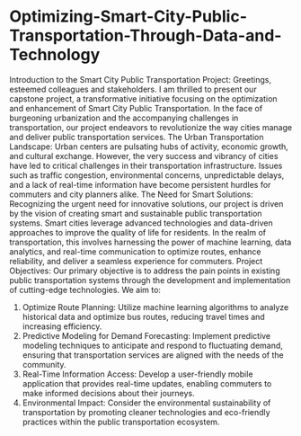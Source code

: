 # Optimizing-Smart-City-Public-Transportation-Through-Data-and-Technology
Introduction to the Smart City Public Transportation Project:
Greetings, esteemed colleagues and stakeholders. I am thrilled to present our capstone project, a transformative initiative focusing on the optimization and enhancement of Smart City Public Transportation. In the face of burgeoning urbanization and the accompanying challenges in transportation, our project endeavors to revolutionize the way cities manage and deliver public transportation services.
The Urban Transportation Landscape: Urban centers are pulsating hubs of activity, economic growth, and cultural exchange. However, the very success and vibrancy of cities have led to critical challenges in their transportation infrastructure. Issues such as traffic congestion, environmental concerns, unpredictable delays, and a lack of real-time information have become persistent hurdles for commuters and city planners alike.
The Need for Smart Solutions: Recognizing the urgent need for innovative solutions, our project is driven by the vision of creating smart and sustainable public transportation systems. Smart cities leverage advanced technologies and data-driven approaches to improve the quality of life for residents. In the realm of transportation, this involves harnessing the power of machine learning, data analytics, and real-time communication to optimize routes, enhance reliability, and deliver a seamless experience for commuters.
Project Objectives: Our primary objective is to address the pain points in existing public transportation systems through the development and implementation of cutting-edge technologies. We aim to:
1.	Optimize Route Planning: Utilize machine learning algorithms to analyze historical data and optimize bus routes, reducing travel times and increasing efficiency.
2.	Predictive Modeling for Demand Forecasting: Implement predictive modeling techniques to anticipate and respond to fluctuating demand, ensuring that transportation services are aligned with the needs of the community.
3.	Real-Time Information Access: Develop a user-friendly mobile application that provides real-time updates, enabling commuters to make informed decisions about their journeys.
4.	Environmental Impact: Consider the environmental sustainability of transportation by promoting cleaner technologies and eco-friendly practices within the public transportation ecosystem.

